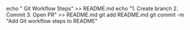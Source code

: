 echo " Git Workflow Steps" >> README.md
echo "1. Create branch  2. Commit  3. Open PR" >> README.md
git add README.md
git commit -m "Add Git workflow steps to README"

